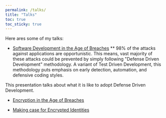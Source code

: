 ```yaml
---
permalink: /talks/
title: "Talks"
toc: true
toc_sticky: true
---
```


Here ares some of my talks: 

* [Software Development in the Age of Breaches](https://www.slideshare.net/KarthikBhat17/software-development-in-the-age-of-breaches)
** 98% of the attacks against applications are opportunistic. This means, vast majority of these attacks could be prevented by simply following "Defense Driven Development" methodology. A variant of Test Driven Development, this methodology puts emphasis on early detection, automation, and defensive coding styles.

This presentation talks about what it is like to adopt Defense Driven Development.

* [Encryption in the Age of Breaches](https://www.slideshare.net/KarthikBhat17/encryption-in-the-age-of-breaches)

* [Making case for Encrypted Identities](https://www.slideshare.net/KarthikBhat17/making-case-for-encrypted-identities)

